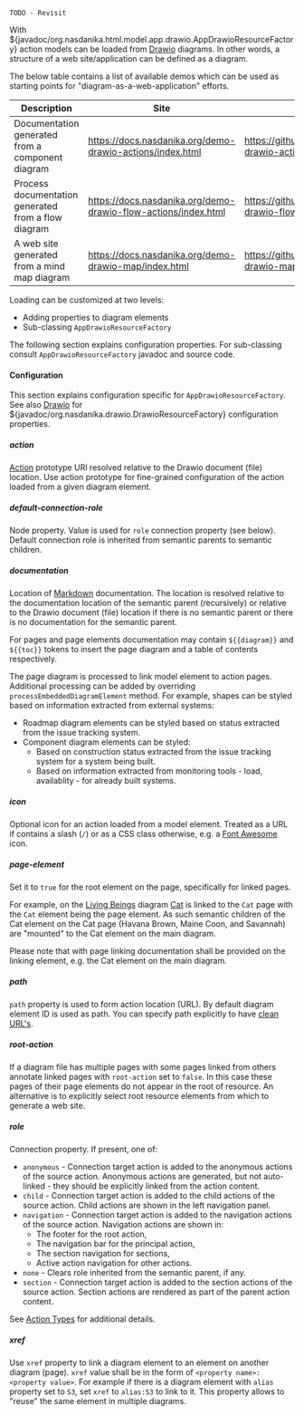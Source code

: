 
``TODO - Revisit``

With ${javadoc/org.nasdanika.html.model.app.drawio.AppDrawioResourceFactory} action models can be loaded from [Drawio](https://www.diagrams.net/) diagrams.
In other words, a structure of a web site/application can be defined as a diagram. 

The below table contains a list of available demos which can be used as starting points for "diagram-as-a-web-application" efforts.

Description | Site | Sources 
----------- | ---- | -------
Documentation generated from a component diagram | https://docs.nasdanika.org/demo-drawio-actions/index.html | https://github.com/Nasdanika/demo-drawio-actions
Process documentation generated from a flow diagram | https://docs.nasdanika.org/demo-drawio-flow-actions/index.html | https://github.com/Nasdanika/demo-drawio-flow-actions
A web site generated from a mind map diagram | https://docs.nasdanika.org/demo-drawio-map/index.html | https://github.com/Nasdanika/demo-drawio-map

Loading can be customized at two levels:

* Adding properties to diagram elements
* Sub-classing ``AppDrawioResourceFactory``

The following section explains configuration properties. For sub-classing consult ``AppDrawioResourceFactory`` javadoc and source code.

#### Configuration

This section explains configuration specific for ``AppDrawioResourceFactory``. See also [Drawio](/modules/core/modules/drawio/index.html) for ${javadoc/org.nasdanika.drawio.DrawioResourceFactory} configuration properties.

##### action

[Action](Action.html) prototype URI resolved relative to the Drawio document (file) location. 
Use action prototype for fine-grained configuration of the action loaded from a given diagram element.

##### default-connection-role

Node property. Value is used for ``role`` connection property (see below). 
Default connection role is inherited from semantic parents to semantic children.

##### documentation

Location of [Markdown](/modules/core/modules/exec/modules/model/content/Markdown.html) documentation.
The location is resolved relative to the documentation location of the semantic parent (recursively) or relative to the Drawio document (file) location if there is no semantic parent or there is no documentation for the semantic parent.

For pages and page elements documentation may contain ``${{diagram}}`` and ``${{toc}}`` tokens to insert the page diagram and a table of contents respectively. 

The page diagram is processed to link model element to action pages.
Additional processing can be added by overriding ``processEmbeddedDiagramElement`` method.
For example, shapes can be styled based on information extracted from external systems:

* Roadmap diagram elements can be styled based on status extracted from the issue tracking system.
* Component diagram elements can be styled:
    * Based on construction status extracted from the issue tracking system for a system being built.
    * Based on information extracted from monitoring tools - load, availablity - for already built systems.

##### icon

Optional icon for an action loaded from a model element. Treated as a URL if contains a slash (``/``) or as a CSS class otherwise, e.g. a [Font Awesome](https://fontawesome.com/) icon.
    
##### page-element

Set it to ``true`` for the root element on the page, specifically for linked pages. 

For example, on the [Living Beings](https://docs.nasdanika.org/demo-drawio-map/) diagram [Cat](https://docs.nasdanika.org/demo-drawio-map/children/1350/children/1369/index.html) is linked to the ``Cat`` page with the ``Cat`` element being the page element. As such semantic children of the Cat element on the Cat page (Havana Brown, Maine Coon, and Savannah) are "mounted" to the Cat element on the main diagram.   

Please note that with page linking documentation shall be provided on the linking element, e.g. the Cat element on the main diagram.

##### path

``path`` property is used to form action location (URL). By default diagram element ID is used as path. You can specify path explicitly to have [clean URL's](https://en.wikipedia.org/wiki/Clean_URL).

##### root-action

If a diagram file has multiple pages with some pages linked from others annotate linked pages with ``root-action`` set to ``false``. In this case these pages of their page elements do not appear in the root of resource. An alternative is to explicitly select root resource elements from which to generate a web site.

##### role

Connection property. If present, one of:

* ``anonymous`` - Connection target action is added to the anonymous actions of the source action. Anonymous actions are generated, but not auto-linked - they should be explicitly linked from the action content.
* ``child`` - Connection target action is added to the child actions of the source action. Child actions are shown in the left navigation panel.
* ``navigation`` - Connection target action is added to the navigation actions of the source action. Navigation actions are shown in:
    * The footer for the root action, 
    * The navigation bar for the principal action, 
    * The section navigation for sections,
    * Active action navigation for other actions.
* ``none`` - Clears role inherited from the semantic parent, if any.
* ``section`` - Connection target action is added to the section actions of the source action. Section actions are rendered as part of the parent action content.

See [Action Types](#action-types) for additional details.

##### xref

Use ``xref`` property to link a diagram element to an element on another diagram (page).
``xref`` value shall be in the form of ``<property name>:<property value>``. 
For example if there is a diagram element with ``alias`` property set to ``S3``, set ``xref`` to ``alias:S3`` to link to it.
This property allows to "reuse" the same element in multiple diagrams.
